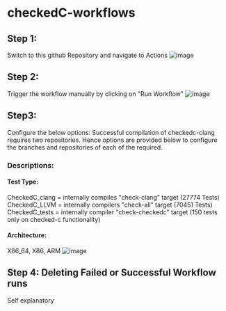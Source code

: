 # checkedC-workflows

## Step 1: 
Switch to this github Repository and navigate to Actions
![image](https://user-images.githubusercontent.com/95626937/222797209-a5a1e1bc-80dd-48a1-aef1-fbed5fb8aa5b.png)

## Step 2:
Trigger the workflow manually by clicking on "Run Workflow"
![image](https://user-images.githubusercontent.com/95626937/222797293-5d4f3a21-56f9-41c0-8bff-22fbaa8d1613.png)

## Step3:
Configure the below options:
Successful compilation of checkedc-clang requires two repositories.
Hence options are provided below to configure the branches
and repositories of each of the required.
### Descriptions:
#### Test Type: 
CheckedC_clang = internally compiles "check-clang" target (27774 Tests)
CheckedC_LLVM = internally compilers "check-all" target (70451 Tests)
CheckedC_tests = internally compiler "check-checkedc" target (150 tests only on checked-c functionality)
#### Architecture:
X86_64, X86, ARM
![image](https://user-images.githubusercontent.com/95626937/222797490-5b114545-d783-43be-a69d-8396221b0d72.png)

## Step 4: Deleting Failed or Successful Workflow runs 
Self explanatory
